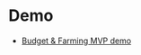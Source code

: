 # Demo

<!-- markdown-link-check-disable-next-line -->
- [Budget & Farming MVP demo](https://github.com/tendermint/farming/blob/main/docs/Tutorials/demo/budget_with_farming.md)
